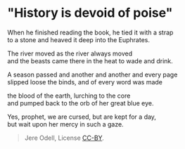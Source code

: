 # "History is devoid of poise"

When he finished reading the book, he tied it with a strap  
to a stone and heaved it deep into the Euphrates.

The river moved as the river always moved  
and the beasts came there in the heat to wade and drink.

A season passed and another and another and every page  
slipped loose the binds, and of every word was made

the blood of the earth, lurching to the core  
and pumped back to the orb of her great blue eye.

Yes, prophet, we are cursed, but are kept for a day,  
but wait upon her mercy in such a gaze.

>Jere Odell, License [CC-BY](https://creativecommons.org/licenses/by/4.0/).